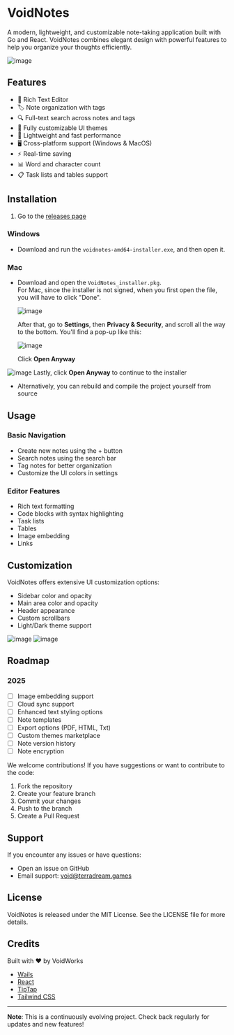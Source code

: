 # VoidNotes

A modern, lightweight, and customizable note-taking application built with Go and React. VoidNotes combines elegant design with powerful features to help you organize your thoughts efficiently.

![image](https://github.com/user-attachments/assets/509d40c9-e06b-486b-94fa-64c60b62e65c)

## Features

- 📝 Rich Text Editor
- 🏷️ Note organization with tags
- 🔍 Full-text search across notes and tags
- 🎨 Fully customizable UI themes
- 💨 Lightweight and fast performance
- 🖥️ Cross-platform support (Windows & MacOS)
- ⚡ Real-time saving
- 📊 Word and character count
- 📋 Task lists and tables support

## Installation

1. Go to the [releases page](https://github.com/xptea/VoidNotes/releases)

### Windows
- Download and run the `voidnotes-amd64-installer.exe`, and then open it.

### Mac
- Download and open the `VoidNotes_installer.pkg`.  
  For Mac, since the installer is not signed, when you first open the file, you will have to click "Done".
  
  ![image](https://github.com/user-attachments/assets/143294cb-ca55-4ca3-9116-612cdbf1690e)

  After that, go to **Settings**, then **Privacy & Security**, and scroll all the way to the bottom. You'll find a pop-up like this:

  ![image](https://github.com/user-attachments/assets/354bd61a-0f19-4cd0-b77d-5306603b2c67)

  Click **Open Anyway** 

![image](https://github.com/user-attachments/assets/ff8c589b-bfe1-4792-8870-4c4e2af1dfed)
 Lastly, click **Open Anyway** to continue to the installer
- Alternatively, you can rebuild and compile the project yourself from source
  

## Usage

### Basic Navigation
- Create new notes using the + button
- Search notes using the search bar
- Tag notes for better organization
- Customize the UI colors in settings

### Editor Features
- Rich text formatting
- Code blocks with syntax highlighting
- Task lists
- Tables
- Image embedding
- Links

## Customization

VoidNotes offers extensive UI customization options:

- Sidebar color and opacity
- Main area color and opacity
- Header appearance
- Custom scrollbars
- Light/Dark theme support

![image](https://github.com/user-attachments/assets/ace0e33c-99fc-444b-b836-8dece14afb55)
![image](https://github.com/user-attachments/assets/0e1a6066-e1f4-43c4-b26e-600558c9d8bc)

## Roadmap

### 2025
- [ ] Image embedding support
- [ ] Cloud sync support
- [ ] Enhanced text styling options
- [ ] Note templates
- [ ] Export options (PDF, HTML, Txt)
- [ ] Custom themes marketplace
- [ ] Note version history
- [ ] Note encryption

We welcome contributions! If you have suggestions or want to contribute to the code:

1. Fork the repository
2. Create your feature branch
3. Commit your changes
4. Push to the branch
5. Create a Pull Request

## Support

If you encounter any issues or have questions:

- Open an issue on GitHub
- Email support: void@terradream.games

## License

VoidNotes is released under the MIT License. See the LICENSE file for more details.

## Credits

Built with ❤️ by VoidWorks

- [Wails](https://wails.io/)
- [React](https://reactjs.org/)
- [TipTap](https://tiptap.dev/)
- [Tailwind CSS](https://tailwindcss.com/)

---

**Note**: This is a continuously evolving project. Check back regularly for updates and new features!
